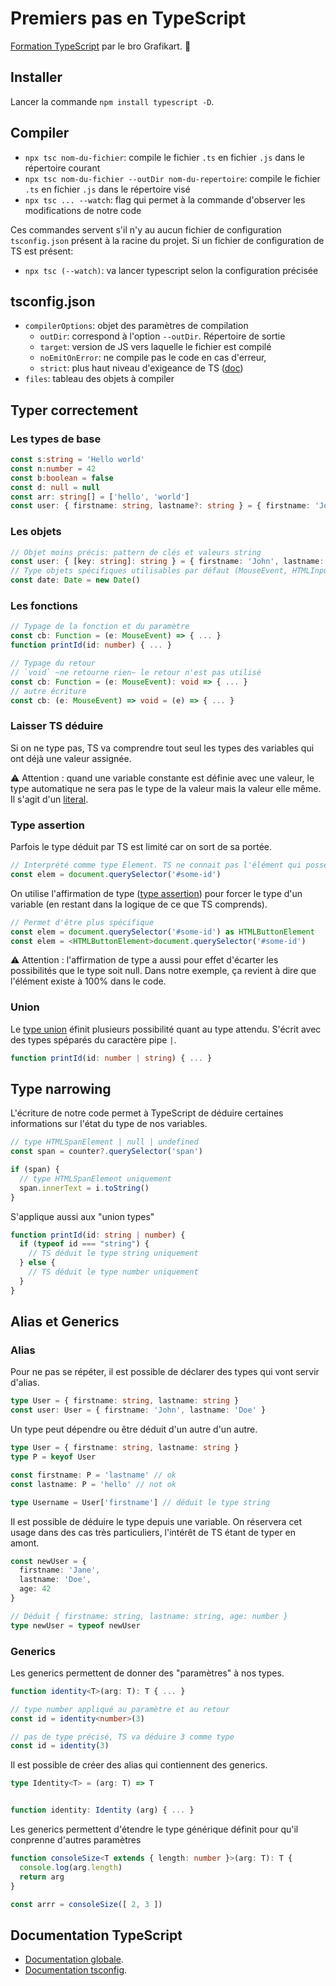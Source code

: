 # Premiers pas en TypeScript

[Formation TypeScript](https://grafikart.fr/formations/typescript) par le bro Grafikart. 💜

## Installer

Lancer la commande `npm install typescript -D`.

## Compiler

- `npx tsc nom-du-fichier`: compile le fichier `.ts` en fichier `.js` dans le répertoire courant
- `npx tsc nom-du-fichier --outDir nom-du-repertoire`: compile le fichier `.ts` en fichier `.js` dans le répertoire visé
- `npx tsc ... --watch`: flag qui permet à la commande d'observer les modifications de notre code

Ces commandes servent s'il n'y au aucun fichier de configuration `tsconfig.json` présent à la racine du projet. Si un fichier de configuration de TS est présent:

- `npx tsc (--watch)`: va lancer typescript selon la configuration précisée

## tsconfig.json

- `compilerOptions`: objet des paramètres de compilation
  - `outDir`: correspond à l'option `--outDir`. Répertoire de sortie
  - `target`: version de JS vers laquelle le fichier est compilé
  - `noEmitOnError`: ne compile pas le code en cas d'erreur,
  - `strict`: plus haut niveau d'exigeance de TS ([doc](https://www.typescriptlang.org/tsconfig#strict))
- `files`: tableau des objets à compiler

## Typer correctement

### Les types de base

```typescript
const s:string = 'Hello world'
const n:number = 42
const b:boolean = false
const d: null = null
const arr: string[] = ['hello', 'world']
const user: { firstname: string, lastname?: string } = { firstname: 'John', lastname: 'Doe (optionnel)' }
```

### Les objets

```typescript
// Objet moins précis: pattern de clés et valeurs string
const user: { [key: string]: string } = { firstname: 'John', lastname: 'Doe (optionnel)' }
// Type objets spécifiques utilisables par défaut (MouseEvent, HTMLInputElement, ...)
const date: Date = new Date()
```

### Les fonctions

```typescript
// Typage de la fonction et du paramètre
const cb: Function = (e: MouseEvent) => { ... }
function printId(id: number) { ... }

// Typage du retour
// `void` ~ne retourne rien~ le retour n'est pas utilisé
const cb: Function = (e: MouseEvent): void => { ... }
// autre écriture
const cb: (e: MouseEvent) => void = (e) => { ... }
```

### Laisser TS déduire

Si on ne type pas, TS va comprendre tout seul les types des variables qui ont déjà une valeur assignée.

⚠️ Attention : quand une variable constante est définie avec une valeur, le type automatique ne sera pas le type de la valeur mais la valeur elle même. Il s'agit d'un [literal](https://www.typescriptlang.org/docs/handbook/2/everyday-types.html#literal-types).

### Type assertion

Parfois le type déduit par TS est limité car on sort de sa portée.

```typescript
// Interprété comme type Element. TS ne connait pas l'élément qui possède cet Id
const elem = document.querySelector('#some-id')
```

On utilise l'affirmation de type ([type assertion](https://www.typescriptlang.org/docs/handbook/2/everyday-types.html#type-assertions)) pour forcer le type d'un variable (en restant dans la logique de ce que TS comprends).

```typescript
// Permet d'être plus spécifique
const elem = document.querySelector('#some-id') as HTMLButtonElement
const elem = <HTMLButtonElement>document.querySelector('#some-id')
```

⚠️ Attention : l'affirmation de type a aussi pour effet d'écarter les possibilités que le type soit null. Dans notre exemple, ça revient à dire que l'élément existe à 100% dans le code.

### Union

Le [type union](https://www.typescriptlang.org/docs/handbook/2/everyday-types.html#type-assertions) éfinit plusieurs possibilité quant au type attendu. S'écrit avec des types spéparés du caractère pipe `|`.

```typescript
function printId(id: number | string) { ... }
```

## Type narrowing

L'écriture de notre code permet à TypeScript de déduire certaines informations sur l'état du type de nos variables.

```typescript
// type HTMLSpanElement | null | undefined
const span = counter?.querySelector('span')

if (span) {
  // type HTMLSpanElement uniquement
  span.innerText = i.toString()
}
```

S'applique aussi aux "union types"

```typescript
function printId(id: string | number) {
  if (typeof id === "string") {
    // TS déduit le type string uniquement
  } else {
    // TS déduit le type number uniquement
  }
}
```

## Alias et Generics

### Alias

Pour ne pas se répéter, il est possible de déclarer des types qui vont servir d'alias.

```typescript
type User = { firstname: string, lastname: string }
const user: User = { firstname: 'John', lastname: 'Doe' }
```

Un type peut dépendre ou être déduit d'un autre d'un autre.

```typescript
type User = { firstname: string, lastname: string }
type P = keyof User

const firstname: P = 'lastname' // ok
const lastname: P = 'hello' // not ok

type Username = User['firstname'] // déduit le type string
```

Il est possible de déduire le type depuis une variable. On réservera cet usage dans des cas très particuliers, l'intérêt de TS étant de typer en amont.

```typescript
const newUser = {
  firstname: 'Jane',
  lastname: 'Doe',
  age: 42
}

// Déduit { firstname: string, lastname: string, age: number }
type newUser = typeof newUser
```

### Generics

Les generics permettent de donner des "paramètres" à nos types.

```typescript
function identity<T>(arg: T): T { ... }

// type number appliqué au paramètre et au retour
const id = identity<number>(3)

// pas de type précisé, TS va déduire 3 comme type
const id = identity(3)
```

Il est possible de créer des alias qui contiennent des generics.

```typescript
type Identity<T> = (arg: T) => T


function identity: Identity (arg) { ... }
```

Les generics permettent d'étendre le type générique définit pour qu'il conprenne d'autres paramètres

```typescript
function consoleSize<T extends { length: number }>(arg: T): T {
  console.log(arg.length)
  return arg
}

const arrr = consoleSize([ 2, 3 ])
```

## Documentation TypeScript

- [Documentation globale](https://www.typescriptlang.org/docs/).
- [Documentation tsconfig](https://www.typescriptlang.org/tsconfig).
